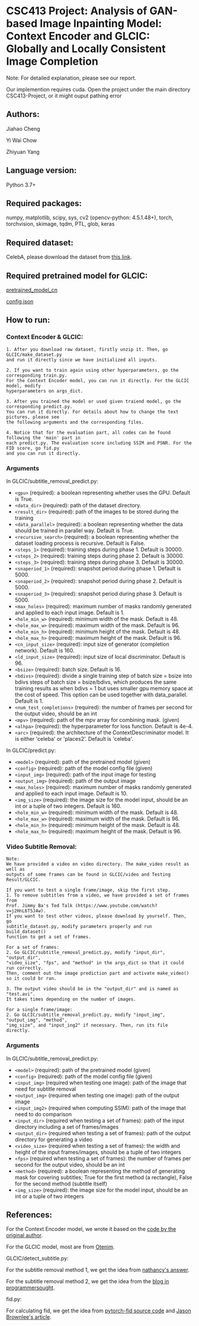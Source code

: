 # CSC413 Project: Analysis of GAN-based Image Inpainting Model: Context Encoder and GLCIC: Globally and Locally Consistent Image Completion

Note: For detailed explanation, please see our report.

Our implemention requires cuda.
Open the project under the main directory CSC413-Project, or it might ouput pathing error

## Authors: 
Jiahao Cheng 

Yi Wai Chow 

Zhiyuan Yang 

## Language version: 
Python 3.7+

## Required packages: 
numpy, matplotlib, scipy, sys, cv2 (opencv-python: 4.5.1.48+), torch, torchvision, skimage, tqdm, PTL, glob, keras

## Required dataset:
CelebA, please download the dataset from [this link](https://drive.google.com/file/d/0B7EVK8r0v71pZjFTYXZWM3FlRnM).

## Required pretrained model for GLCIC:
[pretrained_model_cn](https://github.com/CSMYang/CSC413-Project/blob/main/GLCIC/pretrained_model_cn)

[config.json](https://github.com/CSMYang/CSC413-Project/blob/main/GLCIC/config.json)

## How to run:

### Context Encoder & GLCIC:
    1. After you download raw dataset, firstly unzip it. Then, go GLCIC/make_dataset.py
    and run it directly since we have initialized all inputs.

    2. If you want to train again using other hyperparameters, go the corresponding train.py.
    For the Context Encoder model, you can run it directly. For the GLCIC model, modify 
    hyperparameters on args_dict.
       
    3. After you trained the model or used given traiend model, go the corresponding predict.py.
    You can run it directly. For details about how to change the text pictures, please see
    the following arguments and the corresponding files.
    
    4. Notice that for the evaluation part, all codes can be found following the 'main' part in
    each predict.py. The evaluation score including SSIM and PSNR. For the FID score, go fid.py
    and you can run it directly.

### Arguments
In GLCIC/subtitle_removal_predict.py:
* `<gpu>` (required): a boolean representing whether uses the GPU. Default is True.
* `<data_dir>` (required): path of the dataset directory.
* `<result_dir>` (required): path of the images to be stored during the training
* `<data_parallel>` (required): a boolean representing whether the data should be trained in parallel way. Default is True.
* `<recursive_search>` (required): a boolean representing whether the dataset loading process is recursive. Default is False.
* `<steps_1>` (required): training steps during phase 1. Default is 30000.
* `<steps_2>` (required): training steps during phase 2. Default is 30000.
* `<steps_3>` (required): training steps during phase 3. Default is 30000.
* `<snaperiod_1>` (required): snapshot period during phase 1. Default is 5000.
* `<snaperiod_2>` (required): snapshot period during phase 2. Default is 5000.
* `<snaperiod_3>` (required): snapshot period during phase 3. Default is 5000.
* `<max_holes>` (required): maximum number of masks randomly generated and applied to each input image. Default is 1.
* `<hole_min_w>` (required): minimum width of the mask. Default is 48.
* `<hole_max_w>` (required): maximum width of the mask. Default is 96.
* `<hole_min_h>` (required): minimum height of the mask. Default is 48.
* `<hole_max_h>` (required): maximum height of the mask. Default is 96.
* `<cn_input_size>` (required): input size of generator (completion network). Default is 160.
* `<ld_input_size>` (required): input size of local discriminator. Default is 96.
* `<bsize>` (required): batch size. Default is 16.
* `<bdivs>` (required): divide a single training step of batch size = bsize into bdivs steps of batch size = bsize/bdivs, which produces the same training results as when bdivs = 1 but uses smaller gpu memory space at the cost of speed. This option can be used together with data_parallel. Default is 1.
* `<num_test_completions>` (required): the number of frames per second for the output video, should be an int
* `<mpv>` (required): path of the mpv array for combining mask. (given)
* `<alhpa>` (required): the hyperparameter for loss function. Default is 4e-4.
* `<arc>` (required): the architecture of the ContextDescriminator model. It is either 'celeba' or 'places2'. Default is 'celeba'.

In GLCIC/predict.py:
* `<model>` (required): path of the pretrained model (given)
* `<config>` (required): path of the model config file (given)
* `<input_img>` (required): path of the input image for testing
* `<output_img>` (required): path of the output image
* `<max_holes>` (required): maximum number of masks randomly generated and applied to each input image. Default is 10.
* `<img_size>` (required): the image size for the model input, should be an int or a tuple of two integers. Default is 160.
* `<hole_min_w>` (required): minimum width of the mask. Default is 48.
* `<hole_max_w>` (required): maximum width of the mask. Default is 96.
* `<hole_min_h>` (required): minimum height of the mask. Default is 48.
* `<hole_max_h>` (required): maximum height of the mask. Default is 96.

### Video Subtitle Removal:

    Note:
    We have provided a video on video directory. The make_video result as well as
    outputs of some frames can be found in GLCIC/video and Testing Result/GLCIC.
    
    If you want to test a single frame/image, skip the first step.
    1. To remove subtitles from a video, we have provided a set of frames from 
    Prof. Jimmy Ba's Ted Talk (https://www.youtube.com/watch?v=j2HnL6T5J4w). 
    If you want to test other videos, please download by yourself. Then, go 
    subtitle_dataset.py, modify parameters properly and run build_dataset() 
    function to get a set of frames.

    For a set of frames:
    2. Go GLCIC/subtitle_removal_predict.py, modify "input_dir", "output_dir", 
    "video_size", "fps", and "method" in the args_dict so that it could run correctly. 
    Then, comment out the image prediction part and activate make_video() so it could br ran.
       
    3. The output video should be in the "output_dir" and is named as "test.avi". 
    It takes times depending on the number of images.

    For a single frame/image:
    2. Go GLCIC/subtitle_removal_predict.py, modify "input_img", "output_img", "method", 
    "img_size", and "input_ing2" if necessary. Then, run its file directly.
    
### Arguments
In GLCIC/subtitle_removal_predict.py:
* `<model>` (required): path of the pretrained model (given)
* `<config>` (required): path of the model config file (given)
* `<input_img>` (required when testing one image): path of the image that need for subtitle removal
* `<output_img>` (required when testing one image): path of the output image
* `<input_img2>` (required when computing SSIM): path of the image that need to do comparison
* `<input_dir>` (required when testing a set of frames): path of the input directory including a set of frames/images
* `<output_dir>` (required when testing a set of frames): path of the output directory for generating a video
* `<video_size>` (required when testing a set of frames): the width and height of the input frames/images, should be a tuple of two integers
* `<fps>` (required when testing a set of frames): the number of frames per second for the output video, should be an int
* `<method>` (required): a boolean representing the method of generating mask for covering subtitles; True for the first method (a rectangle), False for the second method (subtitle itself)
* `<img_size>` (required): the image size for the model input, should be an int or a tuple of two integers

## References:

For the Context Encoder model, we wrote it based on the [code by the original author](https://github.com/pathak22/context-encoder).

For the GLCIC model, most are from [Otenim](https://github.com/otenim/GLCIC-PyTorch).

GLCIC/detect_subtitle.py:

For the subtitle removal method 1, we get the idea from [nathancy's answer](https://stackoverflow.com/questions/37771263/detect-text-area-in-an-image-using-python-and-opencv).

For the subtitle removal method 2, we get the idea from the [blog in programmersought](https://www.programmersought.com/article/5117975415/).

fid.py:

For calculating fid, we get the idea from [pytorch-fid source code](https://github.com/mseitzer/pytorch-fid/blob/master/src/pytorch_fid/fid_score.py) and [Jason Brownlee's article](https://machinelearningmastery.com/how-to-implement-the-frechet-inception-distance-fid-from-scratch/).
